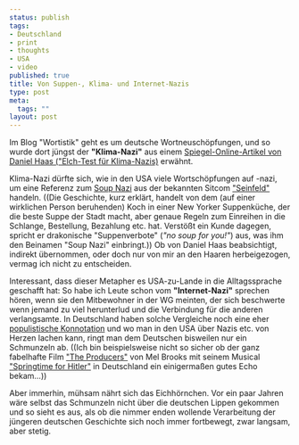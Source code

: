 ```yaml
--- 
status: publish
tags: 
- Deutschland
- print
- thoughts
- USA
- video
published: true
title: Von Suppen-, Klima- und Internet-Nazis
type: post
meta: 
  tags: ""
layout: post
---
```

Im Blog "Wortistik" geht es um deutsche Wortneuschöpfungen, und so wurde dort jüngst der <strong>"Klima-Nazi"</strong> aus einem <a href="http://www.spiegel.de/kultur/gesellschaft/0,1518,470515,00.html">Spiegel-Online-Artikel von Daniel Haas ("Elch-Test für Klima-Nazis)</a> erwähnt.

Klima-Nazi dürfte sich, wie in den USA viele Wortschöpfungen auf -nazi, um eine Referenz zum <a href="http://en.wikipedia.org/wiki/The_Soup_Nazi">Soup Nazi</a> aus der bekannten Sitcom <a href="http://de.wikipedia.org/wiki/Seinfeld">"Seinfeld"</a> handeln. ((Die Geschichte, kurz erklärt, handelt von dem (auf einer wirklichen Person beruhenden) Koch in einer New Yorker Suppenküche, der die beste Suppe der Stadt macht, aber genaue Regeln zum Einreihen in die Schlange, Bestellung, Bezahlung etc. hat. Verstößt ein Kunde dagegen, spricht er drakonische "Suppenverbote" (<em>"no soup for you!"</em>) aus, was ihm den Beinamen "Soup Nazi" einbringt.)) Ob von Daniel Haas beabsichtigt, indirekt übernommen, oder doch nur von mir an den Haaren herbeigezogen, vermag ich nicht zu entscheiden.

Interessant, dass dieser Metapher es USA-zu-Lande in die Alltagssprache geschafft hat: So habe ich Leute schon vom <strong>"Internet-Nazi"</strong> sprechen hören, wenn sie den Mitbewohner in der WG meinten, der sich beschwerte wenn jemand zu viel herunterlud und die Verbindung für die anderen verlangsamte. In Deutschland haben solche Vergleiche noch eine eher <a href="http://octavian.blog.de/2007/03/09/klima_nazis_auf_dem_vormarsch~1874452?comment_ID=2987051#comments">populistische Konnotation</a> und wo man in den USA über Nazis etc. von Herzen lachen kann, ringt man dem Deutschen bisweilen nur ein Schmunzeln ab. ((Ich bin beispielsweise nicht so sicher ob der ganz fabelhafte Film <a href="http://en.wikipedia.org/wiki/The_Producers_%282005_film%29">"The Producers"</a> von Mel Brooks mit seinem Musical <a href="http://en.wikipedia.org/wiki/Springtime_for_Hitler">"Springtime for Hitler"</a> in Deutschland ein einigermaßen gutes Echo bekam...))

Aber immerhin, mühsam nährt sich das Eichhörnchen. Vor ein paar Jahren wäre selbst das Schmunzeln nicht über die deutschen Lippen gekommen und so sieht es aus, als ob die nimmer enden wollende Verarbeitung der jüngeren deutschen Geschichte sich noch immer fortbewegt, zwar langsam, aber stetig.
